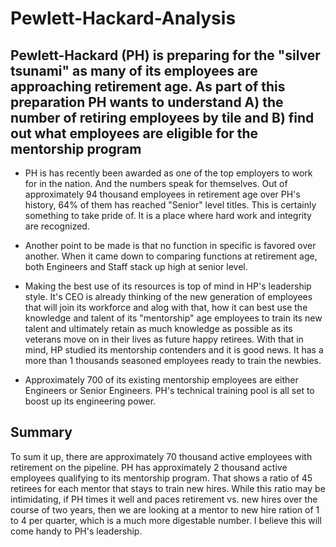 # Pewlett-Hackard-Analysis

## Pewlett-Hackard (PH) is preparing for the "silver tsunami" as many of its employees are approaching retirement age. As part of this preparation PH wants to understand A) the number of retiring employees by tile and B) find out what employees are eligible for the mentorship program

- PH is has recently been awarded as one of the top employers to work for in the nation. And the numbers speak for themselves. Out of approximately 94 thousand employees in retirement age over PH's history, 64% of them has reached "Senior" level titles. This is certainly something to take pride of. It is a place where hard work and integrity are recognized.

- Another point to be made is that no function in specific is favored over another. When it came down to comparing functions at retirement age, both Engineers and Staff stack up high at senior level.

- Making the best use of its resources is top of mind in HP's leadership style. It's CEO is already thinking of the new generation of employees that will join its workforce and alog with that, how it can best use the knowledge and talent of its "mentorship" age employees to train its new talent and ultimately retain as much knowledge as possible as its veterans move on in their lives as future happy retirees. With that in mind, HP studied its mentorship contenders and it is good news. It has a more than 1 thousands seasoned employees ready to train the newbies.

- Approximately 700 of its existing mentorship employees are either Engineers or Senior Engineers. PH's technical training pool is all set to boost up its engineering power.


## Summary
To sum it up, there are approximately 70 thousand active employees with retirement on the pipeline.
PH has approximately 2 thousand active employees qualifying to its mentorship program.
That shows a ratio of 45 retirees for each mentor that stays to train new hires.
While this ratio may be intimidating, if PH times it well and paces retirement vs. new hires over the course of two years, then we are looking at a mentor to new hire ration of 1 to 4 per quarter, which is a much more digestable number. I believe this will come handy to PH's leadership. 
